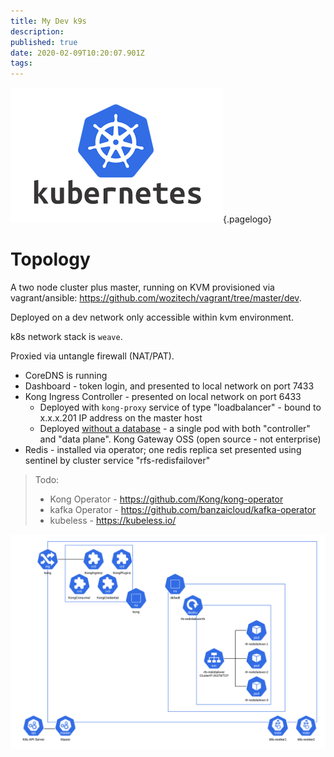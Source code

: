 ```yaml
---
title: My Dev k9s
description: 
published: true
date: 2020-02-09T10:20:07.901Z
tags: 
---
```


![Kubernetes Logo](/uploads/logos/kubernetes-logo.png "kubernetes Logo"){.pagelogo}
<!-- TITLE: My Dev k8s -->
<!-- SUBTITLE: My Development Kubernetes Cluster -->

# Topology
A two node cluster plus master, running on KVM provisioned via vagrant/ansible: https://github.com/wozitech/vagrant/tree/master/dev.

Deployed on a dev network only accessible within kvm environment.

k8s network stack is `weave`.

Proxied via untangle firewall (NAT/PAT).

* CoreDNS is running
* Dashboard - token login, and presented to local network on port 7433
* Kong Ingress Controller - presented on local network on port 6433
  * Deployed with `kong-proxy` service of type "loadbalancer" - bound to x.x.x.201 IP address on the master host
  * Deployed [without a database](https://github.com/Kong/kubernetes-ingress-controller/blob/master/docs/concepts/deployment.md) - a single pod with both "controller" and "data plane".
  Kong Gateway OSS (open source - not enterprise)
* Redis - installed via operator; one redis replica set presented using sentinel by cluster service "rfs-redisfailover"


> Todo:
>  * Kong Operator - https://github.com/Kong/kong-operator
>  * kafka Operator - https://github.com/banzaicloud/kafka-operator
>  * kubeless - https://kubeless.io/

![wozitech_home_infrastructre_-_k8s_dev.png](/uploads/kubernetes/wozitech_home_infrastructre_-_k8s_dev.png)